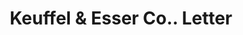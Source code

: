 ---
doi: 10.7916/D82N6DBX
date_other: '1891'
date_other_textual: '1891'
form: correspondence
genre:
- Letters (correspondence)
name:
- Keuffel & Esser Co.
object_in_context_url: https://biggert.cul.columbia.edu/items/view/ave_biggert_01040
subject_hierarchical_geographic:
- New York, New York, United States
subject_name:
- Keuffel & Esser Co.
title: Keuffel & Esser Co.. Letter
sort_title: Keuffel & Esser Co.. Letter
call_number: ave_biggert_01040
coordinates:
- 40.71277777777778,-74.00583333333333
pid: ave_biggert_01040
identifiers: ave_biggert_01040
permalink: /biggert/ave_biggert_01040/
layout: iiif-image-page
---